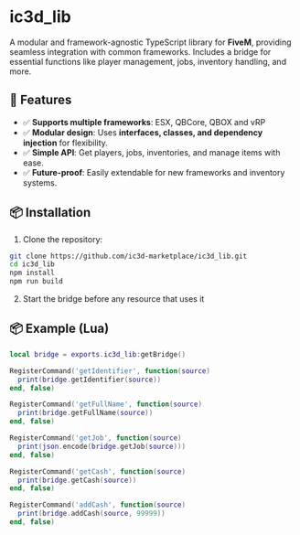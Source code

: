 # ic3d_lib

A modular and framework-agnostic TypeScript library for **FiveM**, providing seamless integration with common frameworks. Includes a bridge for essential functions like player management, jobs, inventory handling, and more.

## 🚀 Features

- ✅ **Supports multiple frameworks**: ESX, QBCore, QBOX and vRP
- ✅ **Modular design**: Uses **interfaces, classes, and dependency injection** for flexibility.
- ✅ **Simple API**: Get players, jobs, inventories, and manage items with ease.
- ✅ **Future-proof**: Easily extendable for new frameworks and inventory systems.

## 📦 Installation

1. Clone the repository:

```sh
git clone https://github.com/ic3d-marketplace/ic3d_lib.git
cd ic3d_lib
npm install
npm run build
```

2. Start the bridge before any resource that uses it

## 📦 Example (Lua)

```lua
local bridge = exports.ic3d_lib:getBridge()

RegisterCommand('getIdentifier', function(source)
  print(bridge.getIdentifier(source))
end, false)

RegisterCommand('getFullName', function(source)
  print(bridge.getFullName(source))
end, false)

RegisterCommand('getJob', function(source)
  print(json.encode(bridge.getJob(source)))
end, false)

RegisterCommand('getCash', function(source)
  print(bridge.getCash(source))
end, false)

RegisterCommand('addCash', function(source)
  print(bridge.addCash(source, 99999))
end, false)
```
